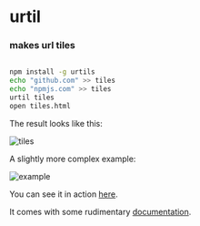 # urtil
### makes url tiles

```sh

npm install -g urtils
echo "github.com" >> tiles
echo "npmjs.com" >> tiles
urtil tiles
open tiles.html

```

The result looks like this:

![tiles](http://monsterkodi.github.io/urtil/img/tiles.png)

A slightly more complex example:

![example](http://monsterkodi.github.io/urtil/img/example.png)

You can see it in action [here](http://monsterkodi.github.io/urtil/examples/example.html).

It comes with some rudimentary [documentation](http://monsterkodi.github.io/urtil/about.html).
